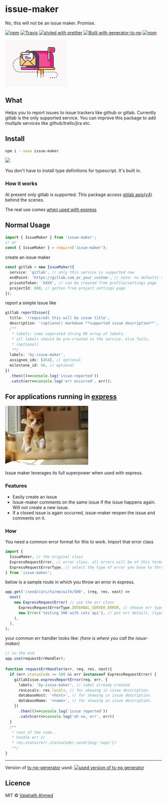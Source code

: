 # issue-maker
No, this will not be an issue maker. Promise.

[![npm](https://img.shields.io/npm/v/issue-maker.svg)](https://www.npmjs.com/package/issue-maker)
[![Travis](https://img.shields.io/travis/vajahath/issue-maker.svg)](https://travis-ci.org/vajahath/issue-maker)
[![styled with prettier](https://img.shields.io/badge/code_style-prettier-ff69b4.svg)](https://github.com/prettier/prettier)
[![Built with generator-ts-np](https://img.shields.io/badge/scaffolding-ts_np-2699ad.svg)](https://github.com/vajahath/generator-ts-np)
[![npm](https://img.shields.io/npm/dt/issue-maker.svg)](https://www.npmjs.com/package/issue-maker)

![inbox](media/logo.png)

## What

Helps you to report issues to issue trackers like github or gitlab. Currently gitlab is the only supported service. You can improve this package to add multiple services like github/trello/jira etc.

## Install

```bash
npm i --save issue-maker
```

[![](https://img.shields.io/badge/TypeScript-Ready-blue.svg)](https://www.typescriptlang.org/)

You don't have to install type definitions for typescript. It's built in.

### How it works

At present only gitlab is supported. This package access [gitlab apis(v4)](https://docs.gitlab.com/ce/api/) behind the scenes.

The real use comes [when used with express](#for-applications-running-in-express)

## Normal Usage

```ts
import { IssueMaker } from 'issue-maker';
// or
const { IssueMaker } = require('issue-maker');
```

create an issue maker

```ts
const gitlab = new IssueMaker({
  service: 'gitlab', // only this service is supported now
  endPoint: 'https://gitlab.com_or_your_custom', // note: no defaults set. you've to provide this
  privateToken: 'XXXX', // can be created from profile/settings page
  projectId: 888, // gotten from project settings page
});
```

report a simple issue like

```ts
gitlab.reportIssue({
  title: '(required) this will be issue title',
  description: '(optional) markdown **supported issue description**',
  /**
   * labels: coma separated string OR array of labels.
   * all labels should be pre-created in the service. else fails.
   * (optional)
   **/
  labels: 'by-issue-maker',
  assignee_ids: [454], // optional
  milestone_id: 56, // optional
})
  .then(()=>console.log('issue-reported'))
  .catch(err=>console.log('err occurred', err));
```

## For applications running in [express](https://expressjs.com)

![cat](media/cat.jpeg)

Issue maker leverages its full superpower when used with express.

### Features

* Easily create an issue
* Issue-maker comments on the same issue if the issue happens again. Will not create a new issue.
* If a closed issue is again occurred, issue-maker reopen the issue and comments on it.

### How

You need a common error format for this to work. Import that error class

```ts
import {
  IssueMaker, // the original class
  ExpressRequestError, // error class. all errors will be of this format.
  ExpressRequestErrorType, // select the type of error you have to throw
} from 'issue-maker';
```

below is a sample route in which you throw an error in express.

```ts
app.get('/send/cats/to/me/with/500', (req, res, next) =>
  next(
    new ExpressRequestError( // use the err class
      ExpressRequestErrorType.INTERNAL_SERVER_ERROR, // choose err type
      new Error('testing 500 with cats api'), // put err details. (type:any)
    ),
  ),
);
```

your common err handler looks like: _(here is where you call the issue-maker)_

```ts
// in the end
app.use(requestErrHandler);

function requestErrHandler(err, req, res, next){
  if (err.statusCode >= 500 && err instanceof ExpressRequestError) {
    gitlabIssue.expressReportError(req, err, {
      labels: 'by-issue-maker', // label already created
      resLocals: res.locals, // for showing in issue description.
      databaseHost: '<host>', // for showing in issue description.
      databaseName: '<name>', // for showing in issue description.
    })
      .then(()=>console.log('issue reported'))
      .catch(err=>console.log('oh no, err', err))
  }
  /**
   * rest of the code..
   * handle err or
   * res.status(err.statusCode).send({msg:'oops'})
   **/ 
}
```


---

Version of [ts-np-generator](https://github.com/vajahath/generator-ts-np) used: [![used version of ts-np generator](https://img.shields.io/badge/ts--np-v2.0.5-a5a5a5.svg?style=flat-square)](https://github.com/vajahath/generator-ts-np)

## Licence

MIT &copy; [Vajahath Ahmed](https://twitter.com/vajahath7)
